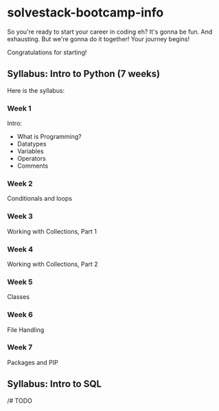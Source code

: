 # solvestack-bootcamp-info

So you're ready to start your career in coding eh? It's gonna be fun. And exhausting. But we're gonna do it together! Your journey begins!

Congratulations for starting!


## Syllabus: Intro to Python (7 weeks)

Here is the syllabus:

### Week 1
Intro:

* What is Programming?
* Datatypes
* Variables
* Operators
* Comments

### Week 2

Conditionals and loops

### Week 3
Working with Collections, Part 1

### Week 4
Working with Collections, Part 2

### Week 5
Classes

### Week 6
File Handling

### Week 7
Packages and PIP

## Syllabus: Intro to SQL

/# TODO
